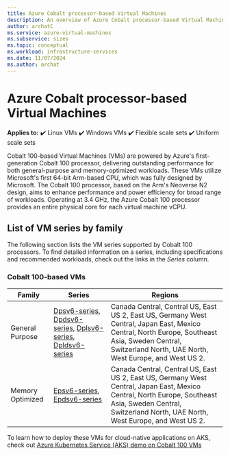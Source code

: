 ```yaml
---
title: Azure Cobalt processor-based Virtual Machines
description: An overview of Azure Cobalt processor-based Virtual Machines. 
author: archatC
ms.service: azure-virtual-machines
ms.subservice: sizes
ms.topic: conceptual
ms.workload: infrastructure-services
ms.date: 11/07/2024
ms.author: archat
---
```


# Azure Cobalt processor-based Virtual Machines

**Applies to:** :heavy_check_mark: Linux VMs :heavy_check_mark: Windows VMs :heavy_check_mark: Flexible scale sets :heavy_check_mark: Uniform scale sets

Cobalt 100-based Virtual Machines (VMs) are powered by Azure's first-generation Cobalt 100 processor, delivering outstanding performance for both general-purpose and memory-optimized workloads. These VMs utilize Microsoft's first 64-bit Arm-based CPU, which was fully designed by Microsoft. The Cobalt 100 processor, based on the Arm's Neoverse N2 design, aims to enhance performance and power efficiency for broad range of workloads. Operating at 3.4 GHz, the Azure Cobalt 100 processor provides an entire physical core for each virtual machine vCPU. 


## List of VM series by family
The following section lists the VM series supported by Cobalt 100 processors. To find detailed information on a series, including specifications and recommended workloads, check out the links in the *Series* column. 

### Cobalt 100-based VMs
| Family | Series | Regions |
|----|---|---|
| General Purpose  | [Dpsv6-series](./general-purpose/dpsv6-series.md), [Dpdsv6-series](./general-purpose/dpdsv6-series.md), [Dplsv6-series](./general-purpose/dplsv6-series.md), [Dpldsv6-series](./general-purpose/dpldsv6-series.md) | Canada Central, Central US, East US 2, East US, Germany West Central, Japan East, Mexico Central, North Europe, Southeast Asia, Sweden Central, Switzerland North, UAE North, West Europe, and West US 2. |
| Memory Optimized | [Epsv6-series](./memory-optimized/epsv6-series.md), [Epdsv6-series](./memory-optimized/epdsv6-series.md) | Canada Central, Central US, East US 2, East US, Germany West Central, Japan East, Mexico Central, North Europe, Southeast Asia, Sweden Central, Switzerland North, UAE North, West Europe, and West US 2.|

To learn how to deploy these VMs for cloud-native applications on AKS, check out [Azure Kubernetes Service (AKS) demo on Cobalt 100 VMs](https://aka.ms/C100-VM-deploy-demo)
